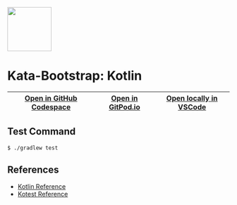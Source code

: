 
<img width="100px" src="https://cdn.jsdelivr.net/gh/devicons/devicon/icons/kotlin/kotlin-original.svg" /></a>
# Kata-Bootstrap: Kotlin

| [Open in GitHub Codespace](https://github.com/codespaces/new?hide_repo_select=true&repo=rradczewski%2Fkata-bootstraps&ref=kotlin) | [Open in GitPod.io](https://gitpod.io/#https://github.com/rradczewski/kata-bootstraps/tree/kotlin) | [Open locally in VSCode](https://rradczewski.github.io/kata-bootstraps/redirect.html?url=vscode%3A%2F%2Fvscode.git%2Fclone%3Furl%3Dhttps%253A%252F%252Fgithub.com%252Frradczewski%252Fkata-bootstraps.git%26ref%3Dkotlin) |
|---|---|---|

## Test Command

```sh
$ ./gradlew test
```

## References

- [Kotlin Reference](https://kotlinlang.org/docs/home.html)
- [Kotest Reference](https://kotest.io/docs/quickstart)
